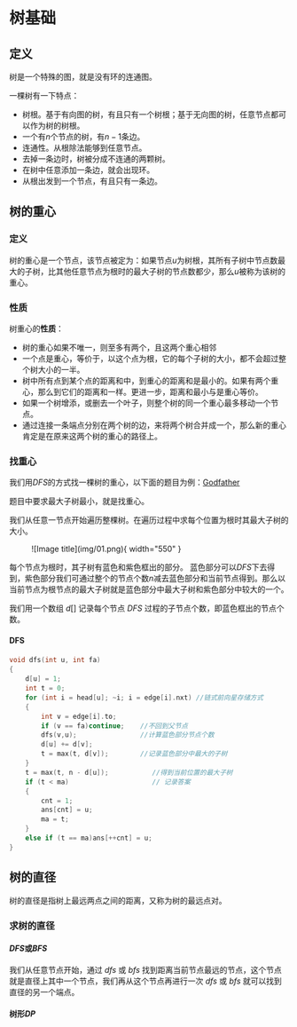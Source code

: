 # 树基础

## **定义**

树是一个特殊的图，就是没有环的连通图。

一棵树有一下特点：

- 树根。基于有向图的树，有且只有一个树根；基于无向图的树，任意节点都可以作为树的树根。
- 一个有$n$个节点的树，有$n-1$条边。
- 连通性。从根除法能够到任意节点。
- 去掉一条边时，树被分成不连通的两颗树。
- 在树中任意添加一条边，就会出现环。
- 从根出发到一个节点，有且只有一条边。

## **树的重心**


### **定义**

树的重心是一个节点，该节点被定为：如果节点$u$为树根，其所有子树中节点数最大的子树，比其他任意节点为根时的最大子树的节点数都少，那么$u$被称为该树的重心。

### **性质**

树重心的**性质**：

- 树的重心如果不唯一，则至多有两个，且这两个重心相邻
- 一个点是重心，等价于，以这个点为根，它的每个子树的大小，都不会超过整个树大小的一半。
- 树中所有点到某个点的距离和中，到重心的距离和是最小的。如果有两个重心，那么到它们的距离和一样。更进一步，距离和最小与是重心等价。
- 如果一个树增添，或删去一个叶子，则整个树的同一个重心最多移动一个节点。
- 通过连接一条端点分别在两个树的边，来将两个树合并成一个，那么新的重心肯定是在原来这两个树的重心的路径上。

### **找重心**

我们用$DFS$的方式找一棵树的重心，以下面的题目为例：[Godfather](http://poj.org/problem?id=3107)

题目中要求最大子树最小，就是找重心。

我们从任意一节点开始遍历整棵树。在遍历过程中求每个位置为根时其最大子树的大小。

<figure markdown="span">
  ![Image title](img/01.png){ width="550" }
</figure>

<!-- <div align="center"><img src="img/01.png"width="750"></div> -->

每个节点为根时，其子树有蓝色和紫色框出的部分。
蓝色部分可以$DFS$下去得到，紫色部分我们可通过整个的节点个数$n$减去蓝色部分和当前节点得到。那么以当前节点为根节点的最大子树就是蓝色部分中最大子树和紫色部分中较大的一个。

我们用一个数组 $d[]$ 记录每个节点 $DFS$ 过程的子节点个数，即蓝色框出的节点个数。

#### **DFS**
```cpp
void dfs(int u, int fa)
{
	d[u] = 1;
	int t = 0;
	for (int i = head[u]; ~i; i = edge[i].nxt) //链式前向星存储方式
	{
		int v = edge[i].to;
		if (v == fa)continue;    //不回到父节点
		dfs(v,u);                //计算蓝色部分节点个数
		d[u] += d[v];   
		t = max(t, d[v]);        //记录蓝色部分中最大的子树
	}
	t = max(t, n - d[u]);           //得到当前位置的最大子树
	if (t < ma)                     // 记录答案
	{
		cnt = 1;
		ans[cnt] = u;
		ma = t;
	}
	else if (t == ma)ans[++cnt] = u;
}
```

## **树的直径**

树的直径是指树上最远两点之间的距离，又称为树的最远点对。

### **求树的直径**

#### **$DFS$或$BFS$**

我们从任意节点开始，通过 $dfs$ 或 $bfs$ 找到距离当前节点最远的节点，这个节点就是直径上其中一个节点，我们再从这个节点再进行一次 $dfs$ 或 $bfs$ 就可以找到直径的另一个端点。

#### **树形$DP$**






